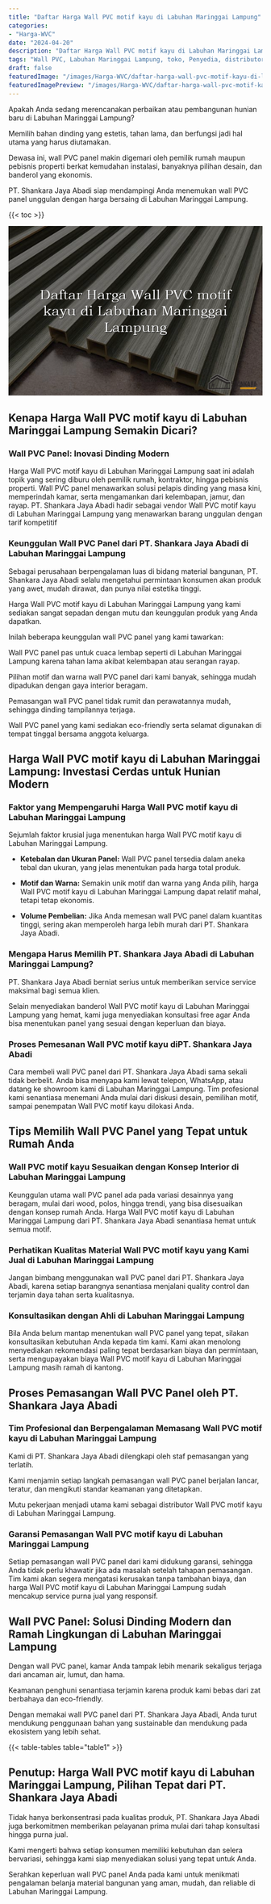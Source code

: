 ```yaml
---
title: "Daftar Harga Wall PVC motif kayu di Labuhan Maringgai Lampung"
categories:
- "Harga-WVC"
date: "2024-04-20"
description: "Daftar Harga Wall PVC motif kayu di Labuhan Maringgai Lampung bagi hunian, perkantoran, dan gerai. Material berkualitas, variasi motif, variasi warna menarik, dengan jasa pemasangan dikerjakan oleh teknisi profesional dan garansi resmi!|Jasa penjualan Wall PVC motif kayu di Labuhan Maringgai Lampung bagi keperluan tempat tinggal, perkantoran, maupun toko, dengan panel berkualitas dan penempatan oleh tenaga ahli berpengalaman dan jaminan resmi.|Alternatif Wall PVC motif kayu di Labuhan Maringgai Lampung yang terbukti untuk rumah, office, dan toko, dengan panel berkualitas dan pemasangan dikerjakan oleh tenaga ahli profesional dan garansi resmi.|Penjualan Wall PVC motif kayu di Labuhan Maringgai Lampung untuk rumah, kantor, dan toko, beserta material terbaik dan penempatan ditangani oleh tim berpengalaman, dilengkapi dengan jaminan resmi.}"
tags: "Wall PVC, Labuhan Maringgai Lampung, toko, Penyedia, distributor"
draft: false
featuredImage: "/images/Harga-WVC/daftar-harga-wall-pvc-motif-kayu-di-labuhan-maringgai-lampung.png"
featuredImagePreview: "/images/Harga-WVC/daftar-harga-wall-pvc-motif-kayu-di-labuhan-maringgai-lampung.png"
---
```


Apakah Anda sedang merencanakan perbaikan atau pembangunan hunian baru di Labuhan Maringgai Lampung?

Memilih bahan dinding yang estetis, tahan lama, dan berfungsi jadi hal utama yang harus diutamakan.

Dewasa ini, wall PVC panel makin digemari oleh pemilik rumah maupun pebisnis properti berkat kemudahan instalasi, banyaknya pilihan desain, dan banderol yang ekonomis.

PT. Shankara Jaya Abadi siap mendampingi Anda menemukan wall PVC panel unggulan dengan harga bersaing di Labuhan Maringgai Lampung.

{{< toc >}}

![Daftar Harga Wall PVC motif kayu di Labuhan Maringgai Lampung](/images/Harga-WVC/Daftar-Harga-Wall-PVC-motif-kayu-di-Labuhan-Maringgai-Lampung.png)


## Kenapa Harga Wall PVC motif kayu di Labuhan Maringgai Lampung Semakin Dicari?

### Wall PVC Panel: Inovasi Dinding Modern

Harga Wall PVC motif kayu di Labuhan Maringgai Lampung saat ini adalah topik yang sering diburu oleh pemilik rumah, kontraktor, hingga pebisnis properti. Wall PVC panel menawarkan solusi pelapis dinding yang masa kini, memperindah kamar, serta mengamankan dari kelembapan, jamur, dan rayap. PT. Shankara Jaya Abadi hadir sebagai vendor Wall PVC motif kayu di Labuhan Maringgai Lampung yang menawarkan barang unggulan dengan tarif kompetitif

### Keunggulan Wall PVC Panel dari PT. Shankara Jaya Abadi di Labuhan Maringgai Lampung

Sebagai perusahaan berpengalaman luas di bidang material bangunan, PT. Shankara Jaya Abadi selalu mengetahui permintaan konsumen akan produk yang awet, mudah dirawat, dan punya nilai estetika tinggi.

Harga Wall PVC motif kayu di Labuhan Maringgai Lampung yang kami sediakan sangat sepadan dengan mutu dan keunggulan produk yang Anda dapatkan.

Inilah beberapa keunggulan wall PVC panel yang kami tawarkan:

Wall PVC panel pas untuk cuaca lembap seperti di Labuhan Maringgai Lampung karena tahan lama akibat kelembapan atau serangan rayap.

Pilihan motif dan warna wall PVC panel dari kami banyak, sehingga mudah dipadukan dengan gaya interior beragam.

Pemasangan wall PVC panel tidak rumit dan perawatannya mudah, sehingga dinding tampilannya terjaga.

Wall PVC panel yang kami sediakan eco-friendly serta selamat digunakan di tempat tinggal bersama anggota keluarga.

## Harga Wall PVC motif kayu di Labuhan Maringgai Lampung: Investasi Cerdas untuk Hunian Modern

### Faktor yang Mempengaruhi Harga Wall PVC motif kayu di Labuhan Maringgai Lampung

Sejumlah faktor krusial juga menentukan harga Wall PVC motif kayu di Labuhan Maringgai Lampung.

- **Ketebalan dan Ukuran Panel:** Wall PVC panel tersedia dalam aneka tebal dan ukuran, yang jelas menentukan pada harga total produk.

- **Motif dan Warna:** Semakin unik motif dan warna yang Anda pilih, harga Wall PVC motif kayu di Labuhan Maringgai Lampung dapat relatif mahal, tetapi tetap ekonomis.

- **Volume Pembelian:** Jika Anda memesan wall PVC panel dalam kuantitas tinggi, sering akan memperoleh harga lebih murah dari PT. Shankara Jaya Abadi.

### Mengapa Harus Memilih PT. Shankara Jaya Abadi di Labuhan Maringgai Lampung?

PT. Shankara Jaya Abadi berniat serius untuk memberikan service service maksimal bagi semua klien.

Selain menyediakan banderol Wall PVC motif kayu di Labuhan Maringgai Lampung yang hemat, kami juga menyediakan konsultasi free agar Anda bisa menentukan panel yang sesuai dengan keperluan dan biaya.

### Proses Pemesanan Wall PVC motif kayu diPT. Shankara Jaya Abadi

Cara membeli wall PVC panel dari PT. Shankara Jaya Abadi sama sekali tidak berbelit. Anda bisa menyapa kami lewat telepon, WhatsApp, atau datang ke showroom kami di Labuhan Maringgai Lampung. Tim profesional kami senantiasa menemani Anda mulai dari diskusi desain, pemilihan motif, sampai penempatan Wall PVC motif kayu dilokasi Anda.

## Tips Memilih Wall PVC Panel yang Tepat untuk Rumah Anda

### Wall PVC motif kayu Sesuaikan dengan Konsep Interior di Labuhan Maringgai Lampung

Keunggulan utama wall PVC panel ada pada variasi desainnya yang beragam, mulai dari wood, polos, hingga trendi, yang bisa disesuaikan dengan konsep rumah Anda. Harga Wall PVC motif kayu di Labuhan Maringgai Lampung dari PT. Shankara Jaya Abadi senantiasa hemat untuk semua motif.

### Perhatikan Kualitas Material Wall PVC motif kayu yang Kami Jual di Labuhan Maringgai Lampung

Jangan bimbang menggunakan wall PVC panel dari PT. Shankara Jaya Abadi, karena setiap barangnya senantiasa menjalani quality control dan terjamin daya tahan serta kualitasnya.

### Konsultasikan dengan Ahli di Labuhan Maringgai Lampung

Bila Anda belum mantap menentukan wall PVC panel yang tepat, silakan konsultasikan kebutuhan Anda kepada tim kami. Kami akan menolong menyediakan rekomendasi paling tepat berdasarkan biaya dan permintaan, serta mengupayakan biaya Wall PVC motif kayu di Labuhan Maringgai Lampung masih ramah di kantong.

## Proses Pemasangan Wall PVC Panel oleh PT. Shankara Jaya Abadi

### Tim Profesional dan Berpengalaman Memasang Wall PVC motif kayu di Labuhan Maringgai Lampung

Kami di PT. Shankara Jaya Abadi dilengkapi oleh staf pemasangan yang terlatih.

Kami menjamin setiap langkah pemasangan wall PVC panel berjalan lancar, teratur, dan mengikuti standar keamanan yang ditetapkan.

Mutu pekerjaan menjadi utama kami sebagai distributor Wall PVC motif kayu di Labuhan Maringgai Lampung.

### Garansi Pemasangan Wall PVC motif kayu di Labuhan Maringgai Lampung

Setiap pemasangan wall PVC panel dari kami didukung garansi, sehingga Anda tidak perlu khawatir jika ada masalah setelah tahapan pemasangan. Tim kami akan segera mengatasi kerusakan tanpa tambahan biaya, dan harga Wall PVC motif kayu di Labuhan Maringgai Lampung sudah mencakup service purna jual yang responsif.

## Wall PVC Panel: Solusi Dinding Modern dan Ramah Lingkungan di Labuhan Maringgai Lampung

Dengan wall PVC panel, kamar Anda tampak lebih menarik sekaligus terjaga dari ancaman air, lumut, dan hama.

Keamanan penghuni senantiasa terjamin karena produk kami bebas dari zat berbahaya dan eco-friendly.

Dengan memakai wall PVC panel dari PT. Shankara Jaya Abadi, Anda turut mendukung penggunaan bahan yang sustainable dan mendukung pada ekosistem yang lebih sehat.

{{< table-tables table="table1" >}}

## Penutup: Harga Wall PVC motif kayu di Labuhan Maringgai Lampung, Pilihan Tepat dari PT. Shankara Jaya Abadi

Tidak hanya berkonsentrasi pada kualitas produk, PT. Shankara Jaya Abadi juga berkomitmen memberikan pelayanan prima mulai dari tahap konsultasi hingga purna jual.

Kami mengerti bahwa setiap konsumen memiliki kebutuhan dan selera bervariasi, sehingga kami siap menyediakan solusi yang tepat untuk Anda.

Serahkan keperluan wall PVC panel Anda pada kami untuk menikmati pengalaman belanja material bangunan yang aman, mudah, dan reliable di Labuhan Maringgai Lampung.
